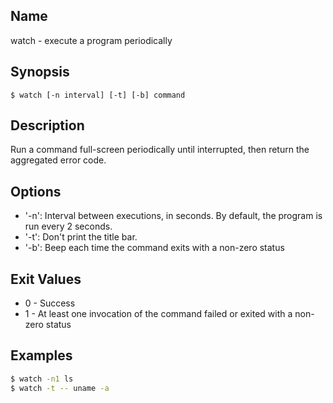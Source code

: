## Name

watch - execute a program periodically

## Synopsis

```**sh
$ watch [-n interval] [-t] [-b] command
```

## Description

Run a command full-screen periodically until interrupted, then return the
aggregated error code.

## Options

* '-n': Interval between executions, in seconds. By default, the program is run every 2 seconds.
* '-t': Don't print the title bar.
* '-b': Beep each time the command exits with a non-zero status

## Exit Values

* 0 - Success
* 1 - At least one invocation of the command failed or exited with a non-zero status

## Examples

```sh
$ watch -n1 ls
$ watch -t -- uname -a
```
